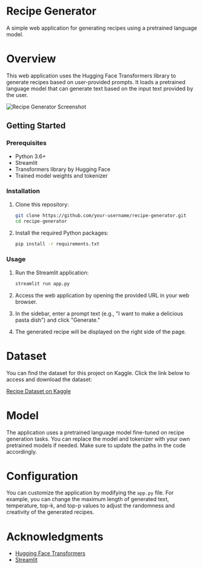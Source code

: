 
# Recipe Generator

A simple web application for generating recipes using a pretrained language model.

# Overview

This web application uses the Hugging Face Transformers library to generate recipes based on user-provided prompts. It loads a pretrained language model that can generate text based on the input text provided by the user.

![Recipe Generator Screenshot](https://github.com/Pritamstudent/Recipe-Generator/assets/121369078/46e4f0ed-4c2b-49be-a595-8625cf1d05e8)

## Getting Started

### Prerequisites

- Python 3.6+
- Streamlit
- Transformers library by Hugging Face
- Trained model weights and tokenizer

### Installation

1. Clone this repository:

   ```bash
   git clone https://github.com/your-username/recipe-generator.git
   cd recipe-generator
   ```

2. Install the required Python packages:

   ```bash
   pip install -r requirements.txt
   ```

### Usage

1. Run the Streamlit application:

   ```bash
   streamlit run app.py
   ```

2. Access the web application by opening the provided URL in your web browser.

3. In the sidebar, enter a prompt text (e.g., "I want to make a delicious pasta dish") and click "Generate."

4. The generated recipe will be displayed on the right side of the page.

# Dataset

You can find the dataset for this project on Kaggle. Click the link below to access and download the dataset:

[Recipe Dataset on Kaggle](https://www.kaggle.com/datasets/pritamstudent/dataset-for-gpt-recipe-generation)

# Model

The application uses a pretrained language model fine-tuned on recipe generation tasks. You can replace the model and tokenizer with your own pretrained models if needed. Make sure to update the paths in the code accordingly.

# Configuration

You can customize the application by modifying the `app.py` file. For example, you can change the maximum length of generated text, temperature, top-k, and top-p values to adjust the randomness and creativity of the generated recipes.

# Acknowledgments

- [Hugging Face Transformers](https://github.com/huggingface/transformers)
- [Streamlit](https://streamlit.io/)
